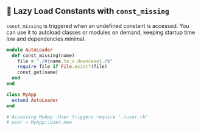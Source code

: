 ## 🎯 Lazy Load Constants with `const_missing`

`const_missing` is triggered when an undefined constant is accessed. You can use it to autoload classes or modules on demand, keeping startup time low and dependencies minimal.

```ruby
module AutoLoader
  def const_missing(name)
    file = "./#{name.to_s.downcase}.rb"
    require file if File.exist?(file)
    const_get(name)
  end
end

class MyApp
  extend AutoLoader
end

# Accessing MyApp::User triggers require './user.rb'
# user = MyApp::User.new
```